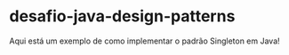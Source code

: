 # desafio-java-design-patterns
Aqui está um exemplo de como implementar o padrão Singleton em Java!
